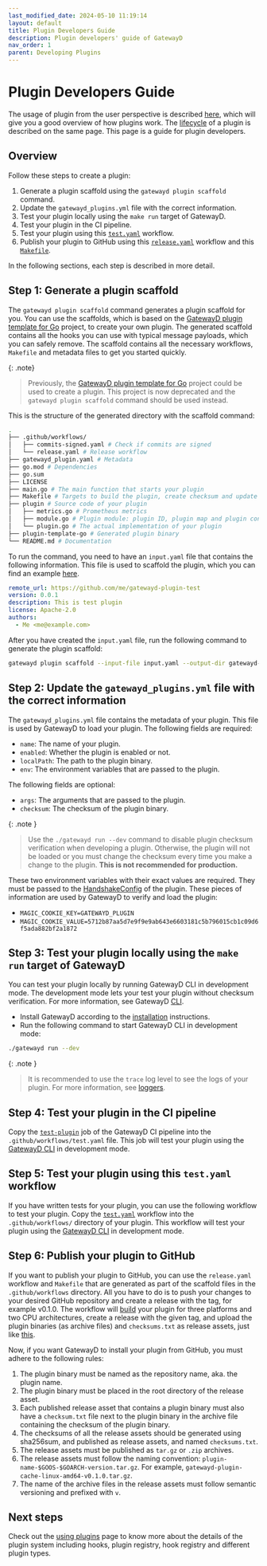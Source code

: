 ```yaml
---
last_modified_date: 2024-05-10 11:19:14
layout: default
title: Plugin Developers Guide
description: Plugin developers' guide of GatewayD
nav_order: 1
parent: Developing Plugins
---
```


# Plugin Developers Guide

The usage of plugin from the user perspective is described [here](/using-plugins/plugins), which will give you a good overview of how plugins work. The [lifecycle](/using-plugins/plugins#lifecycle) of a plugin is described on the same page. This page is a guide for plugin developers.

## Overview

Follow these steps to create a plugin:

1. Generate a plugin scaffold using the `gatewayd plugin scaffold` command.
2. Update the `gatewayd_plugins.yml` file with the correct information.
3. Test your plugin locally using the `make run` target of GatewayD.
4. Test your plugin in the CI pipeline.
5. Test your plugin using this [`test.yaml`](https://github.com/gatewayd-io/gatewayd-plugin-cache/blob/main/.github/workflows/test.yaml) workflow.
6. Publish your plugin to GitHub using this [`release.yaml`](https://github.com/gatewayd-io/gatewayd/blob/main/plugin/.template/project/%7B%7B%20plugin_name%20%7D%7D/.github/workflows/release.yaml) workflow and this [`Makefile`](https://github.com/gatewayd-io/gatewayd/blob/main/plugin/.template/project/%7B%7B%20plugin_name%20%7D%7D/Makefile).

In the following sections, each step is described in more detail.

## Step 1: Generate a plugin scaffold

The `gatewayd plugin scaffold` command generates a plugin scaffold for you. You can use the scaffolds, which is based on the [GatewayD plugin template for Go](https://github.com/gatewayd-io/plugin-template-go) project, to create your own plugin. The generated scaffold contains all the hooks you can use with typical message payloads, which you can safely remove. The scaffold contains all the necessary workflows, `Makefile` and metadata files to get you started quickly.

{: .note}
> Previously, the [GatewayD plugin template for Go](https://github.com/gatewayd-io/plugin-template-go) project could be used to create a plugin. This project is now deprecated and the `gatewayd plugin scaffold` command should be used instead.

This is the structure of the generated directory with the scaffold command:

```bash
.
├── .github/workflows/
│   ├── commits-signed.yaml # Check if commits are signed
│   └── release.yaml # Release workflow
├── gatewayd_plugin.yaml # Metadata
├── go.mod # Dependencies
├── go.sum
├── LICENSE
├── main.go # The main function that starts your plugin
├── Makefile # Targets to build the plugin, create checksum and update dependencies
├── plugin # Source code of your plugin
│   ├── metrics.go # Prometheus metrics
│   ├── module.go # Plugin module: plugin ID, plugin map and plugin config
│   └── plugin.go # The actual implementation of your plugin
├── plugin-template-go # Generated plugin binary
└── README.md # Documentation
```

To run the command, you need to have an `input.yaml` file that contains the following information. This file is used to scaffold the plugin, which you can find an example [here](https://raw.githubusercontent.com/gatewayd-io/gatewayd/main/plugin/.template/input.example.yaml).

```yaml
remote_url: https://github.com/me/gatewayd-plugin-test
version: 0.0.1
description: This is test plugin
license: Apache-2.0
authors:
  - Me <me@example.com>
```

After you have created the `input.yaml` file, run the following command to generate the plugin scaffold:

```bash
gatewayd plugin scaffold --input-file input.yaml --output-dir gatewayd-plugin-test
```

## Step 2: Update the `gatewayd_plugins.yml` file with the correct information

The `gatewayd_plugins.yml` file contains the metadata of your plugin. This file is used by GatewayD to load your plugin. The following fields are required:

- `name`: The name of your plugin.
- `enabled`: Whether the plugin is enabled or not.
- `localPath`: The path to the plugin binary.
- `env`: The environment variables that are passed to the plugin.

The following fields are optional:

- `args`: The arguments that are passed to the plugin.
- `checksum`: The checksum of the plugin binary.

{: .note }
> Use the `./gatewayd run --dev` command to disable plugin checksum verification when developing a plugin. Otherwise, the plugin will not be loaded or you must change the checksum every time you make a change to the plugin. **This is not recommended for production.**

These two environment variables with their exact values are required. They must be passed to the [HandshakeConfig](https://github.com/gatewayd-io/gatewayd/blob/1709235b0629fc591b29473551f8f623926662cb/plugin/.template/project/%7B%7B%20plugin_name%20%7D%7D/main.go#L44-L45) of the plugin. These pieces of information are used by GatewayD to verify and load the plugin:

- `MAGIC_COOKIE_KEY=GATEWAYD_PLUGIN`
- `MAGIC_COOKIE_VALUE=5712b87aa5d7e9f9e9ab643e6603181c5b796015cb1c09d6f5ada882bf2a1872`

## Step 3: Test your plugin locally using the `make run` target of GatewayD

You can test your plugin locally by running GatewayD CLI in development mode. The development mode lets your test your plugin without checksum verification. For more information, see GatewayD [CLI](/using-gatewayd/CLI).

- Install GatewayD according to the [installation](/getting-started/installation) instructions.
- Run the following command to start GatewayD CLI in development mode:

```bash
./gatewayd run --dev
```

{: .note }
> It is recommended to use the `trace` log level to see the logs of your plugin. For more information, see [loggers](/using-gatewayd/global-configuration/loggers).

## Step 4: Test your plugin in the CI pipeline

Copy the [`test-plugin`](https://github.com/gatewayd-io/gatewayd/blob/213ba09fbf20f0b3923d246d4320dab46fdf8be3/.github/workflows/test.yaml#L61-L144) job of the GatewayD CI pipeline into the `.github/workflows/test.yaml` file. This job will test your plugin using the [GatewayD CLI](/using-gatewayd/CLI) in development mode.

## Step 5: Test your plugin using this `test.yaml` workflow

If you have written tests for your plugin, you can use the following workflow to test your plugin. Copy the [`test.yaml`](https://github.com/gatewayd-io/gatewayd-plugin-cache/blob/main/.github/workflows/test.yaml) workflow into the `.github/workflows/` directory of your plugin. This workflow will test your plugin using the [GatewayD CLI](/using-gatewayd/CLI) in development mode.

## Step 6: Publish your plugin to GitHub

If you want to publish your plugin to GitHub, you can use the `release.yaml` workflow and `Makefile` that are generated as part of the scaffold files in the `.github/workflows` directory. All you have to do is to push your changes to your desired GitHub repository and create a release with the tag, for example v0.1.0. The workflow will [build](https://github.com/gatewayd-io/gatewayd/blob/51bb3a48edd783ff623234c8c34c4bfa335ae045/plugin/.template/project/%7B%7B%20plugin_name%20%7D%7D/Makefile#L25-L32) your plugin for three platforms and two CPU architectures, create a release with the given tag, and upload the plugin binaries (as archive files) and `checksums.txt` as release assets, just like [this](https://github.com/gatewayd-io/gatewayd-plugin-cache/releases/latest).

Now, if you want GatewayD to install your plugin from GitHub, you must adhere to the following rules:

1. The plugin binary must be named as the repository name, aka. the plugin name.
2. The plugin binary must be placed in the root directory of the release asset.
3. Each published release asset that contains a plugin binary must also have a `checksum.txt` file next to the plugin binary in the archive file containing the checksum of the plugin binary.
4. The checksums of all the release assets should be generated using sha256sum, and published as release assets, and named `checksums.txt`.
5. The release assets must be published as `tar.gz` or `.zip` archives.
6. The release assets must follow the naming convention: `plugin-name-$GOOS-$GOARCH-version.tar.gz`. For example, `gatewayd-plugin-cache-linux-amd64-v0.1.0.tar.gz`.
7. The name of the archive files in the release assets must follow semantic versioning and prefixed with `v`.

<!-- ## Step 9: Publish your plugin to the GatewayD plugin registry

We have plans to create a plugin registry for GatewayD. Until then, you can publish your plugin on GitHub. -->

## Next steps

Check out the [using plugins](/using-plugins/plugins) page to know more about the details of the plugin system including hooks, plugin registry, hook registry and different plugin types.
